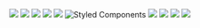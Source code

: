 <img src="https://img.shields.io/badge/html5-E34F26?style=for-the-badge&logo=html5&logoColor=white"> <img src="https://img.shields.io/badge/css-1572B6?style=for-the-badge&logo=css3&logoColor=white"> <img src="https://img.shields.io/badge/javascript-F7DF1E?style=for-the-badge&logo=javascript&logoColor=black"> <img src="https://img.shields.io/badge/react-61DAFB?style=for-the-badge&logo=react&logoColor=black"> <img src="https://img.shields.io/badge/Axios-181717?style=for-the-badge&logo=Axios&logoColor=white"> ![Styled Components](https://img.shields.io/badge/styled--components-DB7093?style=for-the-badge&logo=styled-components&logoColor=white) <img src="https://img.shields.io/badge/Redux-764ABC?style=for-the-badge&logo=Redux&logoColor=white"> <img src="https://img.shields.io/badge/Amazon S3-569A31?style=for-the-badge&logo=Amazon S3&logoColor=white"> <img src="https://img.shields.io/badge/Sentry-362D59?style=for-the-badge&logo=Sentry&logoColor=white"> <img src="https://img.shields.io/badge/Google Analytics-E37400?style=for-the-badge&logo=Google Analytics&logoColor=white">

